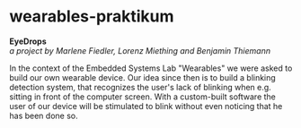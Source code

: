 # wearables-praktikum

<b>EyeDrops</b><br>
<i>a project by Marlene Fiedler, Lorenz Miething and Benjamin Thiemann</i>

In the context of the Embedded Systems Lab "Wearables" we were asked to build our own wearable device. Our idea since then is to build a blinking detection system, that recognizes the user's lack of blinking when e.g. sitting in front of the computer screen. With a custom-built software the user of our device will be stimulated to blink without even noticing that he has been done so.
